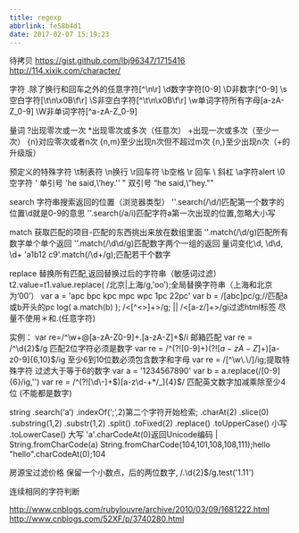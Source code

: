 ```yaml
---
title: regexp
abbrlink: fe58b4d1
date: 2017-02-07 15:19:23
---
```


待拷贝
https://gist.github.com/lbj96347/1715416
http://114.xixik.com/character/

字符
.除了换行和回车之外的任意字符[^\n\r]
\d数字字符[0-9]
\D非数字[^0-9]
\s空白字符[\t\n\x0B\f\r]
\S非空白字符[^\t\n\x0B\f\r]
\w单词字符所有字母[a-zA-Z_0-9]
\W非单词字符[^a-zA-Z_0-9]

量词
?出现零次或一次
*出现零次或多次（任意次）
+出现一次或多次（至少一次）
{n}对应零次或者n次
{n,m}至少出现n次但不超过m次
{n,}至少出现n次（+的升级版）

预定义的特殊字符
\t制表符
\n换行
\r回车符
\b空格
\r 回车
\\ 斜杠
\a字符alert
\0空字符
\' 单引号 'he said,\’hey.\''
\" 双引号 “he said,\”hey.\""

search 字符串搜索返回的位置（浏览器类型）
''.search(/\d/)匹配第一个数字的位置\d就是0-9的意思
''.search(/a/i)匹配字符a第一次出现的位置,忽略大小写

match 获取匹配的项目-匹配的东西挑出来放在数组里面
''.match(/\d/g)匹配所有数字单个单个返回
'’.match(/\d\d/g)匹配数字两个一组的返回
量词变化\d, \d\d, \d+
'a1b12 c9'.match(/\d+/g);匹配若干个数字

replace 替换所有匹配,返回替换过后的字符串（敏感词过滤）
t2.value=t1.value.replace( /北京|上海/g,'oo’);全局替换字符串（上海和北京为’00’）
var a = 'apc bpc kpc mpc wpc 1pc 22pc'
var b = /[abc]pc/g;//匹配a或b开头的pc
log( a.match(b) );
/<[^<>]+>/g; || /<[a-z/]+>/gi过滤html标签
尽量不使用＊和.(任意字符)

实例：
var re=/^\w+@[a-zA-Z0-9]+\.[a-zA-Z]+$/i 邮箱匹配
var re = /^\d{2}$/g 匹配2位字符必须是数字
var re = /^(?![0-9]+$)(?![a-zA-Z]+$)[a-z0-9]{6,10}$/ig 至少6到10位数必须包含数字和字母
var re = /[^\w\.\/]/ig;提取特殊字符
过滤大于等于6的数字
var a = '1234567890'
var b = a.replace(/[0-9]{6}/ig,'')
var re = /^(?![\d\-]+$)[a-z\d\-+*/_]{4}$/ 匹配英文数字加减乘除至少4位 (不能都是数字)

string
.search(‘a’)
.indexOf(‘;’,2)第二个字符开始检索;
.charAt(2)
.slice(0)
.substring(1,2)
.substr(1,2)
.split()
.toFixed(2)
.replace()
.toUpperCase() 小写
.toLowerCase() 大写
'a'.charCodeAt(0)返回Unicode编码  | String.fromCharCode(a)
String.fromCharCode(104,101,108,108,111);hello
"hello".charCodeAt(0);104

房源宝过滤价格 保留一个小数点，后的两位数字,
/\.\d{2}$/g.test('1.11')

连续相同的字符判断

http://www.cnblogs.com/rubylouvre/archive/2010/03/09/1681222.html
http://www.cnblogs.com/52XF/p/3740280.html
